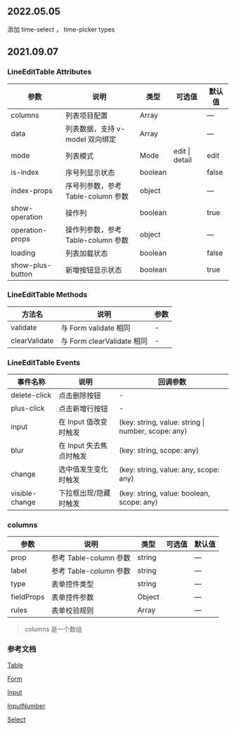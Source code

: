 ## 2022.05.05

添加 time-select ， time-picker types

## 2021.09.07

### LineEditTable Attributes

| 参数             | 说明                               | 类型    | 可选值         | 默认值 |
| ---------------- | ---------------------------------- | ------- | -------------- | ------ |
| columns          | 列表项目配置                       | Array   |                | —      |
| data             | 列表数据，支持 v-model 双向绑定    | Array   |                | —      |
| mode             | 列表模式                           | Mode    | edit \| detail | edit   |
| is-index         | 序号列显示状态                     | boolean |                | false  |
| index-props      | 序号列参数，参考 Table-column 参数 | object  |                | —      |
| show-operation   | 操作列                             | boolean |                | true   |
| operation-props  | 操作列参数，参考 Table-column 参数 | object  |                | —      |
| loading          | 列表加载状态                       | boolean |                | false  |
| show-plus-button | 新增按钮显示状态                   | boolean |                | true   |

### LineEditTable Methods

| 方法名        | 说明                       | 参数 |
| ------------- | -------------------------- | ---- |
| validate      | 与 Form validate 相同      | -    |
| clearValidate | 与 Form clearValidate 相同 | -    |

### LineEditTable Events

| 事件名称       | 说明                    | 回调参数                                           |
| -------------- | ----------------------- | -------------------------------------------------- |
| delete-click   | 点击删除按钮            | -                                                  |
| plus-click     | 点击新增行按钮          | -                                                  |
| input          | 在 Input 值改变时触发   | (key: string, value: string \| number, scope: any) |
| blur           | 在 Input 失去焦点时触发 | (key: string, scope: any)                          |
| change         | 选中值发生变化时触发    | (key: string, value: any, scope: any)              |
| visible-change | 下拉框出现/隐藏时触发   | (key: string, value: boolean, scope: any)          |

### columns

| 参数       | 说明                   | 类型   | 可选值 | 默认值 |
| ---------- | ---------------------- | ------ | ------ | ------ |
| prop       | 参考 Table-column 参数 | string |        | —      |
| label      | 参考 Table-column 参数 | string |        | —      |
| type       | 表单控件类型           | string |        | —      |
| fieldProps | 表单控件参数           | Object |        | —      |
| rules      | 表单校验规则           | Array  |        | —      |

> columns 是一个数组

### 参考文档

[Table](https://element-plus.org/#/zh-CN/component/table)

[Form](https://element-plus.org/#/zh-CN/component/form)

[Input](https://element-plus.org/#/zh-CN/component/input)

[InputNumber](https://element-plus.org/#/zh-CN/component/input-number)

[Select](https://element-plus.org/#/zh-CN/component/select)
